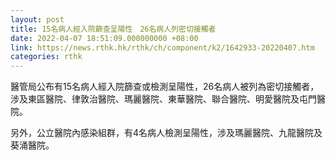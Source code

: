 ```yaml
---
layout: post
title: 15名病人經入院篩查呈陽性　26名病人列密切接觸者
date: 2022-04-07 18:51:09.000000000 +08:00
link: https://news.rthk.hk/rthk/ch/component/k2/1642933-20220407.htm
categories: rthk
---
```


醫管局公布有15名病人經入院篩查或檢測呈陽性，26名病人被列為密切接觸者，涉及東區醫院、律敦治醫院、瑪麗醫院、東華醫院、聯合醫院、明愛醫院及屯門醫院。

另外，公立醫院內感染組群，有4名病人檢測呈陽性，涉及瑪麗醫院、九龍醫院及葵涌醫院。
